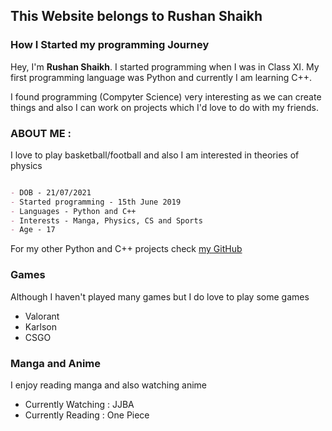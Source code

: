 ## This Website belongs to Rushan Shaikh

### How I Started my programming Journey

Hey, I'm **Rushan Shaikh**. I started programming when I was in Class XI. My first programming language was Python and currently I am learning C++.

I found programming (Compyter Science) very interesting as we can create things and also I can work on projects which I'd love to do with my friends.

### ABOUT ME :

I love to play basketball/football and also I am interested in theories of physics

```markdown

- DOB - 21/07/2021 
- Started programming - 15th June 2019
- Languages - Python and C++
- Interests - Manga, Physics, CS and Sports
- Age - 17

```

For my other Python and C++ projects check [my GitHub](https://github.com/shortint)

### Games 

Although I haven't played many games but I do love to play some games 
- Valorant
- Karlson
- CSGO


### Manga and Anime

I enjoy reading manga and also watching anime
- Currently Watching : JJBA
- Currently Reading : One Piece



